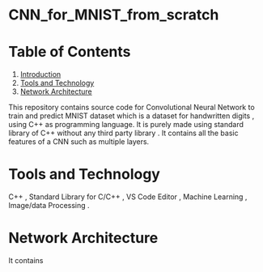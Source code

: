 # CNN_for_MNIST_from_scratch

# Table of Contents
1. [Introduction](#introduction)
2. [Tools and Technology](#toolsandtechnology)
3. [Network Architecture](#networkarchitecture)

This repository contains source code for Convolutional Neural Network to train and predict MNIST dataset which is a dataset for handwritten digits , using C++ as programming language. It is purely made using standard library of C++ without any third party library . It contains all the basic features of a CNN such as multiple layers.

# Tools and Technology
C++ , Standard Library for C/C++ , VS Code Editor , Machine Learning , Image/data Processing .

# Network Architecture
It contains 

